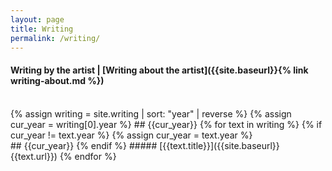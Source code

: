```yaml
---
layout: page
title: Writing
permalink: /writing/
---
```


#### Writing by the artist | [Writing about the artist]({{site.baseurl}}{% link writing-about.md %}) 
<br>
{% assign writing = site.writing | sort: "year" | reverse %}
{% assign cur_year = writing[0].year %}
## {{cur_year}}
{% for text in writing %}
  {% if cur_year != text.year %}
    {% assign cur_year = text.year %}
<br>
## {{cur_year}}
  {% endif %}
##### [{{text.title}}]({{site.baseurl}}{{text.url}})
{% endfor %}
